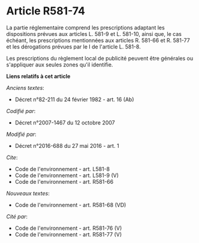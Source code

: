 # Article R581-74

La partie réglementaire comprend les prescriptions adaptant les dispositions prévues aux articles L. 581-9 et L. 581-10,
ainsi que, le cas échéant, les prescriptions mentionnées aux articles R. 581-66 et R. 581-77 et les dérogations prévues par
le I de l'article L. 581-8. 

Les prescriptions du règlement local de publicité peuvent être générales ou s'appliquer aux seules zones qu'il identifie.

**Liens relatifs à cet article**

_Anciens textes_:

  - Décret n°82-211 du 24 février 1982 - art. 16 (Ab)

_Codifié par_:

  - Décret n°2007-1467 du 12 octobre 2007

_Modifié par_:

  - Décret n°2016-688 du 27 mai 2016 - art. 1

_Cite_:

  - Code de l'environnement - art. L581-8
  - Code de l'environnement - art. L581-9 (V)
  - Code de l'environnement - art. R581-66

_Nouveaux textes_:

  - Code de l'environnement - art. R581-68 (VD)

_Cité par_:

  - Code de l'environnement - art. R581-76 (V)
  - Code de l'environnement - art. R581-77 (V)
